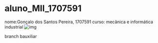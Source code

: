 # aluno_MII_1707591
nome:Gonçalo dos Santos Pereira, 1707591
curso: mecânica e informática industrial
![img](https://politecnicoguarda.pt/wp-content/uploads/2021/12/logo-192-192-white.png)

branch bauxiliar
